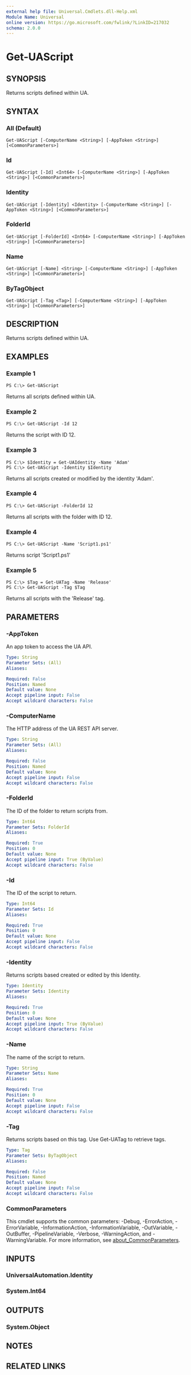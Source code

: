 ```yaml
---
external help file: Universal.Cmdlets.dll-Help.xml
Module Name: Universal
online version: https://go.microsoft.com/fwlink/?LinkID=217032
schema: 2.0.0
---
```


# Get-UAScript

## SYNOPSIS
Returns scripts defined within UA.

## SYNTAX

### All (Default)
```
Get-UAScript [-ComputerName <String>] [-AppToken <String>] [<CommonParameters>]
```

### Id
```
Get-UAScript [-Id] <Int64> [-ComputerName <String>] [-AppToken <String>] [<CommonParameters>]
```

### Identity
```
Get-UAScript [-Identity] <Identity> [-ComputerName <String>] [-AppToken <String>] [<CommonParameters>]
```

### FolderId
```
Get-UAScript [-FolderId] <Int64> [-ComputerName <String>] [-AppToken <String>] [<CommonParameters>]
```

### Name
```
Get-UAScript [-Name] <String> [-ComputerName <String>] [-AppToken <String>] [<CommonParameters>]
```

### ByTagObject
```
Get-UAScript [-Tag <Tag>] [-ComputerName <String>] [-AppToken <String>] [<CommonParameters>]
```

## DESCRIPTION
Returns scripts defined within UA.

## EXAMPLES

### Example 1
```
PS C:\> Get-UAScript
```

Returns all scripts defined within UA.

### Example 2
```
PS C:\> Get-UAScript -Id 12
```

Returns the script with ID 12.

### Example 3
```
PS C:\> $Identity = Get-UAIdentity -Name 'Adam'
PS C:\> Get-UAScript -Identity $Identity
```

Returns all scripts created or modified by the identity 'Adam'.

### Example 4
```
PS C:\> Get-UAScript -FolderId 12
```

Returns all scripts with the folder with ID 12.

### Example 4
```
PS C:\> Get-UAScript -Name 'Script1.ps1'
```

Returns script 'Script1.ps1'

### Example 5
```
PS C:\> $Tag = Get-UATag -Name 'Release'
PS C:\> Get-UAScript -Tag $Tag
```

Returns all scripts with the 'Release' tag.

## PARAMETERS

### -AppToken
An app token to access the UA API.

```yaml
Type: String
Parameter Sets: (All)
Aliases:

Required: False
Position: Named
Default value: None
Accept pipeline input: False
Accept wildcard characters: False
```

### -ComputerName
The HTTP address of the UA REST API server.

```yaml
Type: String
Parameter Sets: (All)
Aliases:

Required: False
Position: Named
Default value: None
Accept pipeline input: False
Accept wildcard characters: False
```

### -FolderId
The ID of the folder to return scripts from.

```yaml
Type: Int64
Parameter Sets: FolderId
Aliases:

Required: True
Position: 0
Default value: None
Accept pipeline input: True (ByValue)
Accept wildcard characters: False
```

### -Id
The ID of the script to return.

```yaml
Type: Int64
Parameter Sets: Id
Aliases:

Required: True
Position: 0
Default value: None
Accept pipeline input: False
Accept wildcard characters: False
```

### -Identity
Returns scripts based created or edited by this Identity.

```yaml
Type: Identity
Parameter Sets: Identity
Aliases:

Required: True
Position: 0
Default value: None
Accept pipeline input: True (ByValue)
Accept wildcard characters: False
```

### -Name
The name of the script to return.

```yaml
Type: String
Parameter Sets: Name
Aliases:

Required: True
Position: 0
Default value: None
Accept pipeline input: False
Accept wildcard characters: False
```

### -Tag
Returns scripts based on this tag.
Use Get-UATag to retrieve tags.

```yaml
Type: Tag
Parameter Sets: ByTagObject
Aliases:

Required: False
Position: Named
Default value: None
Accept pipeline input: False
Accept wildcard characters: False
```

### CommonParameters
This cmdlet supports the common parameters: -Debug, -ErrorAction, -ErrorVariable, -InformationAction, -InformationVariable, -OutVariable, -OutBuffer, -PipelineVariable, -Verbose, -WarningAction, and -WarningVariable. For more information, see [about_CommonParameters](http://go.microsoft.com/fwlink/?LinkID=113216).

## INPUTS

### UniversalAutomation.Identity
### System.Int64
## OUTPUTS

### System.Object
## NOTES

## RELATED LINKS
